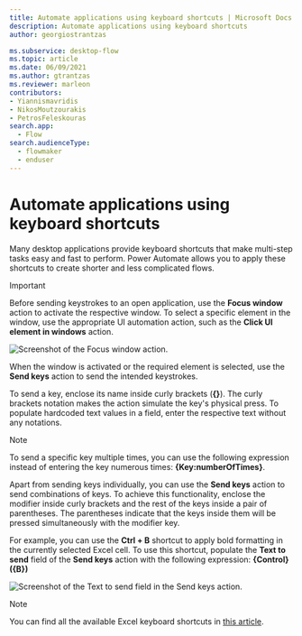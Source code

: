 ```yaml
---
title: Automate applications using keyboard shortcuts | Microsoft Docs
description: Automate applications using keyboard shortcuts
author: georgiostrantzas

ms.subservice: desktop-flow
ms.topic: article
ms.date: 06/09/2021
ms.author: gtrantzas
ms.reviewer: marleon
contributors:
- Yiannismavridis
- NikosMoutzourakis
- PetrosFeleskouras
search.app: 
  - Flow
search.audienceType: 
  - flowmaker
  - enduser
---
```


# Automate applications using keyboard shortcuts

Many desktop applications provide keyboard shortcuts that make multi-step tasks easy and fast to perform. Power Automate allows you to apply these shortcuts to create shorter and less complicated flows.

> [!IMPORTANT]
> Before sending keystrokes to an open application, use the **Focus window** action to activate the respective window. To select a specific element in the window, use the appropriate UI automation action, such as the **Click UI element in windows** action.

![Screenshot of the Focus window action.](media/automate-applications-keyboard-shortcuts/focus-window-action.png)

When the window is activated or the required element is selected, use the **Send keys** action to send the intended keystrokes.

To send a key, enclose its name inside curly brackets (**{}**). The curly brackets notation makes the action simulate the key's physical press. To populate hardcoded text values in a field, enter the respective text without any notations.

> [!NOTE]
> To send a specific key multiple times, you can use the following expression instead of entering the key numerous times: **{Key:numberOfTimes}**.

Apart from sending keys individually, you can use the **Send keys** action to send combinations of keys. To achieve this functionality, enclose the modifier inside curly brackets and the rest of the keys inside a pair of parentheses. The parentheses indicate that the keys inside them will be pressed simultaneously with the modifier key. 

For example, you can use the **Ctrl + B** shortcut to apply bold formatting in the currently selected Excel cell. To use this shortcut, populate the **Text to send** field of the **Send keys** action with the following expression: **{Control}({B})**

![Screenshot of the Text to send field in the Send keys action.](media/automate-applications-keyboard-shortcuts/send-keys-action.png)

> [!NOTE]
> You can find all the available Excel keyboard shortcuts in [this article](https://support.microsoft.com/office/keyboard-shortcuts-in-excel-1798d9d5-842a-42b8-9c99-9b7213f0040f).

